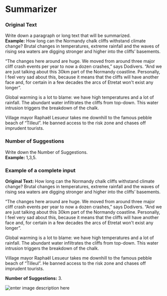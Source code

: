 ﻿# Summarizer

### **Original Text**

Write down a paragraph or long text that will be summarized.\
**Example:** How long can the Normandy chalk cliffs withstand climate change? Brutal changes in temperatures, extreme rainfall and the waves of rising sea waters are digging stronger and higher into the cliffs’ basements.

“The changes here around are huge. We moved from around three major cliff crash events per year to now a dozen crashes,” says Dodivers. “And we are just talking about this 30km part of the Normandy coastline. Personally, I feel very sad about this, because it means that the cliffs will have another face and, for certain in a few decades the arcs of Etretat won't exist any longer”.

Global warming is a lot to blame: we have high temperatures and a lot of rainfall. The abundant water infiltrates the cliffs from top-down. This water intrusion triggers the breakdown of the chalk.

Village mayor Raphaël Lesueur takes me downhill to the famous pebble beach of “Tilleul”. He banned access to the risk zone and chases off imprudent tourists.

### **Number of Suggestions**

Write down the Number of Suggestions.\
**Example:** 1,3,5.

### **Example of a complete input**

**Original Text:** How long can the Normandy chalk cliffs withstand climate change? Brutal changes in temperatures, extreme rainfall and the waves of rising sea waters are digging stronger and higher into the cliffs’ basements.

“The changes here around are huge. We moved from around three major cliff crash events per year to now a dozen crashes,” says Dodivers. “And we are just talking about this 30km part of the Normandy coastline. Personally, I feel very sad about this, because it means that the cliffs will have another face and, for certain in a few decades the arcs of Etretat won't exist any longer”.

Global warming is a lot to blame: we have high temperatures and a lot of rainfall. The abundant water infiltrates the cliffs from top-down. This water intrusion triggers the breakdown of the chalk.

Village mayor Raphaël Lesueur takes me downhill to the famous pebble beach of “Tilleul”. He banned access to the risk zone and chases off imprudent tourists.

**Number of Suggestions:** 3.

![enter image description here](https://copywriterpro-ai-tools.s3.amazonaws.com/Summarizer.jpg)
